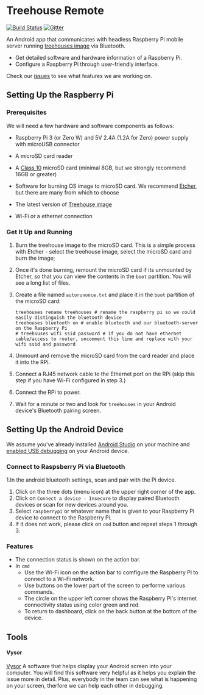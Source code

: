 # Treehouse Remote

[![Build Status](https://travis-ci.org/treehouses/remote.svg?branch=master)](https://travis-ci.org/treehouses/remote) [![Gitter](https://badges.gitter.im/Join%20Chat.svg)](https://gitter.im/treehouses/Lobby?utm_source=badge&utm_medium=badge&utm_campaign=pr-badge&utm_content=badge)

An Android app that communicates with headless Raspberry Pi mobile server running [treehouses image](https://github.com/treehouses/builder) via Bluetooth.
- Get detailed software and hardware information of a Raspberry Pi.
- Configure a Raspberry Pi through user-friendly interface.

Check our [issues](https://github.com/treehouses/remote/issues) to see what features we are working on.

## Setting Up the Raspberry Pi

### Prerequisites
<!---
#please move to builder
--->
We will need a few hardware and software components as follows:

* Raspberry Pi 3 (or Zero W) and 5V 2.4A (1.2A for Zero) power supply with microUSB connector

* A microSD card reader

* A [Class 10](https://www.sdcard.org/developers/overview/speed_class/index.html) microSD card (minimal 8GB, but we strongly recommend 16GB or greater)

* Software for burning OS image to microSD card. We recommend [Etcher](https://etcher.io), but there are many from which to choose

* The latest version of [Treehouse image](http://dev.ole.org/)

* Wi-Fi or a ethernet connection

### Get It Up and Running

1. Burn the treehouse image to the microSD card. This is a simple process with Etcher - select the treehouse image, select the microSD card and burn the image;

2. Once it's done burning, remount the microSD card if its unmounted by Etcher, so that you can view the contents in the `boot` partition. You will see a long list of files.

3. Create a file named `autorunonce.txt` and place it in the `boot` partition of the microSD card:

    ```
    treehouses rename treehouses # rename the raspberry pi so we could easily distinguish the bluetooth device
    treehouses bluetooth on # enable bluetooth and our bluetooth-server on the Raspberry Pi
    # treehouses wifi ssid password # if you do not have ethernet cable/access to router, uncomment this line and replace with your wifi ssid and password 
    ```

4. Unmount and remove the microSD card from the card reader and place it into the RPi.

5. Connect a RJ45 network cable to the Ethernet port on the RPi (skip this step if you have Wi-Fi configured in step 3.)

6. Connect the RPi to power.

7. Wait for a minute or two and look for `treehouses` in your Android device's Bluetooth pairing screen.

## Setting Up the Android Device

We assume you've already installed [Android Studio](https://developer.android.com/studio/install) on your machine and [enabled USB debugging](https://developer.android.com/studio/command-line/adb#Enabling) on your Android device.

### Connect to Raspsberry Pi via Bluetooth

1.In the android bluetooth settings, scan and pair with the Pi device.
1. Click on the three dots (menu icon) at the upper right corner of the app. 
1. Click on `Connect a device - Insecure` to display paired Bluetooth devices or scan for new devices around you.
1. Select `raspberrypi` or whatever name that is given to your Raspberry Pi device to connect to the Raspberry Pi.
1. If it does not work, please click on `cmd` button and repeat steps 1 through 3.

### Features

- The connection status is shown on the action bar.
- In `cmd`
  - Use the Wi-Fi icon on the action bar to comfigure the Raspberry Pi to connect to a Wi-Fi network.
  - Use buttons on the lower part of the screen to performe various commands.
  - The circle on the upper left corner shows the Raspberry Pi's internet connectivity status using color green and red.
  - To return to dashboard, click on the back button at the bottom of the device.

## Tools

#### Vysor

[Vysor](https://www.vysor.io/) A software that helps display your Android screen into your computer. You will find this software very helpful as it helps you explain the issue more in detail. Plus, everybody in the team can see what is happening on your screen, therfore we can help each other in debugging.
